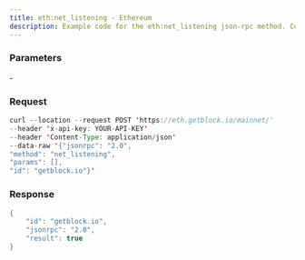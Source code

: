 ```yaml
---
title: eth:net_listening - Ethereum
description: Example code for the eth:net_listening json-rpc method. Сomplete guide on how to use eth:net_listening json-rpc in GetBlock.io Web3 documentation.
---
```


### Parameters


\-

### Request

``` java
curl --location --request POST 'https://eth.getblock.io/mainnet/' 
--header 'x-api-key: YOUR-API-KEY' 
--header 'Content-Type: application/json' 
--data-raw '{"jsonrpc": "2.0",
"method": "net_listening",
"params": [],
"id": "getblock.io"}'
```

###  Response

``` java
{
    "id": "getblock.io",
    "jsonrpc": "2.0",
    "result": true
}
```

